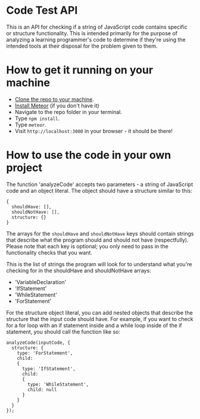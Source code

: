 # Code Test API

This is an API for checking if a string of JavaScript code contains specific or structure functionality. This is intended primarily for the purpose of analyzing a learning programmer's code to determine if they're using the intended tools at their disposal for the problem given to them.


# How to get it running on your machine

- [Clone the repo to your machine](https://help.github.com/articles/cloning-a-repository/).
- [Install Meteor](https://www.meteor.com/install) (if you don't have it)
- Navigate to the repo folder in your terminal.
- Type `npm install`.
- Type `meteor`.
- Visit `http://localhost:3000` in your browser - it should be there!


# How to use the code in your own project

The function 'analyzeCode' accepts two parameters - a string of JavaScript code and an object literal. The object should have a structure similar to this:

```
{
  shouldHave: [],
  shouldNotHave: [],
  structure: {}
}
```

The arrays for the `shouldHave` and `shouldNotHave` keys should contain strings that describe what the program should and should not have (respectfully). Please note that each key is optional; you only need to pass in the functionality checks that you want.

This is the list of strings the program will look for to understand what you're checking for in the shouldHave and shouldNotHave arrays:

- 'VariableDeclaration'
- 'IfStatement'
- 'WhileStatement'
- 'ForStatement'

For the structure object literal, you can add nested objects that describe the structure that the input code should have. For example, if you want to check for a for loop with an if statement inside and a while loop inside of the if statement, you should call the function like so:

```
analyzeCode(inputCode, {
  structure: {
    type: 'ForStatement',
    child:
    {
      type: 'IfStatement',
      child:
      {
        type: 'WhileStatement',
        child: null
      }
    }
  }
});
```
